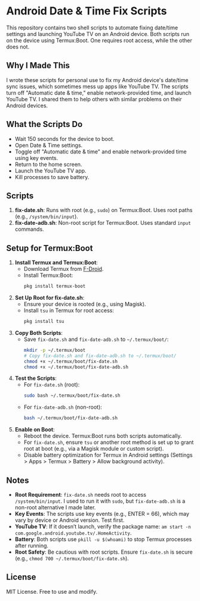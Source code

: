 # Android Date & Time Fix Scripts

This repository contains two shell scripts to automate fixing date/time settings and launching YouTube TV on an Android device. Both scripts run on the device using Termux:Boot. One requires root access, while the other does not.

## Why I Made This
I wrote these scripts for personal use to fix my Android device's date/time sync issues, which sometimes mess up apps like YouTube TV. The scripts turn off "Automatic date & time," enable network-provided time, and launch YouTube TV. I shared them to help others with similar problems on their Android devices.

## What the Scripts Do
- Wait 150 seconds for the device to boot.
- Open Date & Time settings.
- Toggle off "Automatic date & time" and enable network-provided time using key events.
- Return to the home screen.
- Launch the YouTube TV app.
- Kill processes to save battery.

## Scripts
1. **fix-date.sh**: Runs with root (e.g., `sudo`) on Termux:Boot. Uses root paths (e.g., `/system/bin/input`).
2. **fix-date-adb.sh**: Non-root script for Termux:Boot. Uses standard `input` commands.

## Setup for Termux:Boot
1. **Install Termux and Termux:Boot**:
   - Download Termux from [F-Droid](https://f-droid.org/packages/com.termux/).
   - Install Termux:Boot:
     ```bash
     pkg install termux-boot
     ```
2. **Set Up Root for fix-date.sh**:
   - Ensure your device is rooted (e.g., using Magisk).
   - Install `tsu` in Termux for root access:
     ```bash
     pkg install tsu
     ```
3. **Copy Both Scripts**:
   - Save `fix-date.sh` and `fix-date-adb.sh` to `~/.termux/boot/`:
     ```bash
     mkdir -p ~/.termux/boot
     # Copy fix-date.sh and fix-date-adb.sh to ~/.termux/boot/
     chmod +x ~/.termux/boot/fix-date.sh
     chmod +x ~/.termux/boot/fix-date-adb.sh
     ```
4. **Test the Scripts**:
   - For `fix-date.sh` (root):
     ```bash
     sudo bash ~/.termux/boot/fix-date.sh
     ```
   - For `fix-date-adb.sh` (non-root):
     ```bash
     bash ~/.termux/boot/fix-date-adb.sh
     ```
5. **Enable on Boot**:
   - Reboot the device. Termux:Boot runs both scripts automatically.
   - For `fix-date.sh`, ensure `tsu` or another root method is set up to grant root at boot (e.g., via a Magisk module or custom script).
   - Disable battery optimization for Termux in Android settings (Settings > Apps > Termux > Battery > Allow background activity).

## Notes
- **Root Requirement**: `fix-date.sh` needs root to access `/system/bin/input`. I used to run it with `sudo`, but `fix-date-adb.sh` is a non-root alternative I made later.
- **Key Events**: The scripts use key events (e.g., ENTER = 66), which may vary by device or Android version. Test first.
- **YouTube TV**: If it doesn’t launch, verify the package name: `am start -n com.google.android.youtube.tv/.HomeActivity`.
- **Battery**: Both scripts use `pkill -u $(whoami)` to stop Termux processes after running.
- **Root Safety**: Be cautious with root scripts. Ensure `fix-date.sh` is secure (e.g., `chmod 700 ~/.termux/boot/fix-date.sh`).

## License
MIT License. Free to use and modify.